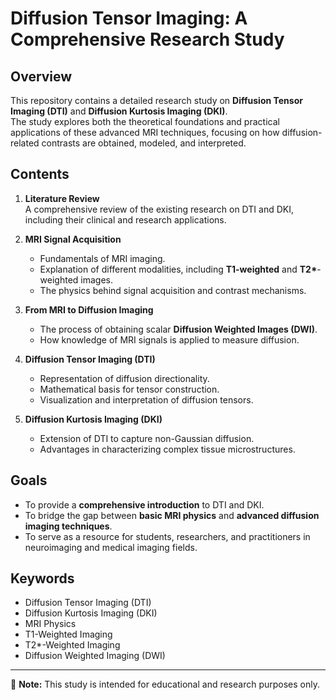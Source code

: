 # Diffusion Tensor Imaging: A Comprehensive Research Study

## Overview
This repository contains a detailed research study on **Diffusion Tensor Imaging (DTI)** and **Diffusion Kurtosis Imaging (DKI)**.  
The study explores both the theoretical foundations and practical applications of these advanced MRI techniques, focusing on how diffusion-related contrasts are obtained, modeled, and interpreted.

## Contents
1. **Literature Review**  
   A comprehensive review of the existing research on DTI and DKI, including their clinical and research applications.

2. **MRI Signal Acquisition**  
   - Fundamentals of MRI imaging.  
   - Explanation of different modalities, including **T1-weighted** and **T2\***-weighted images.  
   - The physics behind signal acquisition and contrast mechanisms.

3. **From MRI to Diffusion Imaging**  
   - The process of obtaining scalar **Diffusion Weighted Images (DWI)**.  
   - How knowledge of MRI signals is applied to measure diffusion.  

4. **Diffusion Tensor Imaging (DTI)**  
   - Representation of diffusion directionality.  
   - Mathematical basis for tensor construction.  
   - Visualization and interpretation of diffusion tensors.

5. **Diffusion Kurtosis Imaging (DKI)**  
   - Extension of DTI to capture non-Gaussian diffusion.  
   - Advantages in characterizing complex tissue microstructures.

## Goals
- To provide a **comprehensive introduction** to DTI and DKI.  
- To bridge the gap between **basic MRI physics** and **advanced diffusion imaging techniques**.  
- To serve as a resource for students, researchers, and practitioners in neuroimaging and medical imaging fields.

## Keywords
- Diffusion Tensor Imaging (DTI)  
- Diffusion Kurtosis Imaging (DKI)  
- MRI Physics  
- T1-Weighted Imaging  
- T2\*-Weighted Imaging  
- Diffusion Weighted Imaging (DWI)  

---

📌 **Note:** This study is intended for educational and research purposes only.
